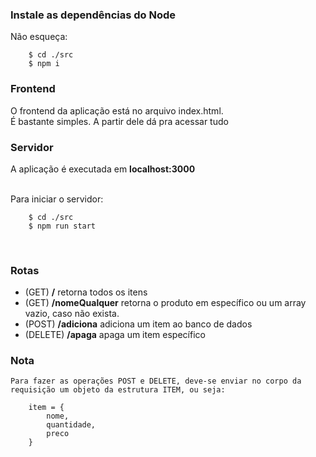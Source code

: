 ### Instale as dependências do Node
Não esqueça: 

        $ cd ./src
        $ npm i

### Frontend
O frontend da aplicação está no arquivo index.html.
<br>
É bastante simples. A partir dele dá pra acessar tudo

### Servidor
A aplicação é executada em <strong> localhost:3000 </strong>

<br>
Para iniciar o servidor:

        $ cd ./src
        $ npm run start
<br>

### Rotas
<ul>
    <li> (GET) <strong>/</strong> retorna todos os itens</li>
    <li> (GET) <strong>/nomeQualquer</strong> retorna o produto em específico ou um array vazio, caso não exista.</li>
    <li> (POST) <strong>/adiciona</strong> adiciona um item ao banco de dados </li>
    <li> (DELETE) <strong>/apaga</strong> apaga um item específico </li>
</ul>

### Nota
    Para fazer as operações POST e DELETE, deve-se enviar no corpo da requisição um objeto da estrutura ITEM, ou seja:
        
        item = {
            nome, 
            quantidade, 
            preco
        }